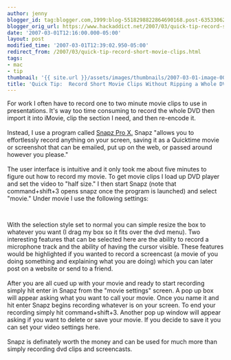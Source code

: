 ```yaml
---
author: jenny
blogger_id: tag:blogger.com,1999:blog-5518298822864690168.post-6353306215056613804
blogger_orig_url: https://www.hackaddict.net/2007/03/quick-tip-record-short-movie-clips.html
date: '2007-03-01T12:16:00.000-05:00'
layout: post
modified_time: '2007-03-01T12:39:02.950-05:00'
redirect_from: /2007/03/quick-tip-record-short-movie-clips.html
tags:
- mac
- tip
thumbnail: '{{ site.url }}/assets/images/thumbnails/2007-03-01-image-0000.jpg'
title: 'Quick Tip:  Record Short Movie Clips Without Ripping a Whole DVD'
---
```


For work I often have to record one to two minute movie clips to use in presentations.  It's way too time consuming to record the whole DVD then import it into iMovie, clip the section I need, and then re-encode it.<br/><br/><!--END Snapz Pro X 2 box Table-->Instead, I use a program called <a href="http://www.ambrosiasw.com/utilities/snapzprox/">Snapz Pro X.</a>  Snapz "allows you to effortlessly record anything on your screen, saving it as a Quicktime movie or screenshot that can be emailed, put up on the web, or passed around however you please."<br/><br/>The user interface is intuitive and it only took me about five minutes to figure out how to record my movie.  To get movie clips I load up DVD player and set the video to "half size."  I then start Snapz (note that command+shift+3 opens snapz once the program is launched) and select "movie." Under movie I use the following settings:<br/><br/><img alt="" border="0" id="BLOGGER_PHOTO_ID_5037010381691625554" src="{{ site.url }}/assets/images/posts/2007-03-01-image-0000.jpg" style="margin: 0px auto 10px; display: block; text-align: center; "/><br/>With the selection style set to normal you can simple resize the box to whatever you want (I drag my box so it fits over the dvd menu).  Two interesting features that can be selected here are the ability to record a microphone track and the ability of having the cursor visible.  These features would be highlighted if you wanted to record a screencast (a movie of you doing something and explaining what you are doing) which you can later post on a website or send to a friend.<br/><br/>After you are all cued up with your movie and ready to start recording simply hit enter in Snapz from the "movie settings" screen.   A pop up box will appear asking what you want to call your movie.  Once you name it and hit enter Snapz begins recording whatever is on your screen.  To end your recording simply hit command+shift+3.  Another pop up window will appear asking if you want to delete or save your movie.  If you decide to save it you can set your video settings here.<br/><br/>Snapz is definately worth the money and can be used for much more than simply recording dvd clips and screencasts.<br/><span style="font-family:Geneva, Verdana, Arial;font-size:78%;color:#000000;"><span style="font-size:100%;"><span style="font-family:courier new;"></span></span></span>